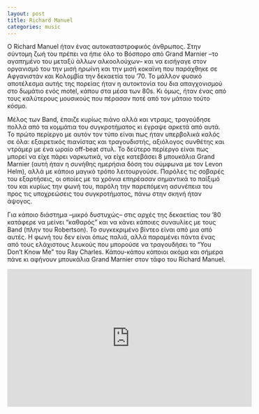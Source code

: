 ```yaml
---
layout: post
title: Richard Manuel
categories: music
---
```


O Richard Manuel ήταν ένας αυτοκαταστροφικός άνθρωπος. Στην σύντομη ζωή του πρέπει να ήπιε όλο το Βόσπορο από Grand Marnier –το αγαπημένο του μεταξύ άλλων αλκοολούχων– και να εισήγαγε στον οργανισμό του την μισή ηρωίνη και την μισή κοκαϊνη που παράχθηκε σε Αφγανιστάν και Κολομβία την δεκαετία του ’70. Το μάλλον φυσικό αποτέλεσμα αυτής της πορείας ήταν η αυτοκτονία του δια απαγχονισμού στο δωμάτιο ενός motel, κάπου στα μέσα των 80s. Κι όμως, ήταν ένας από τους καλύτερους μουσικούς που πέρασαν ποτέ από τον μάταιο τούτο κόσμο.

Μέλος των Band, έπαιζε κυρίως πιάνο αλλά και ντραμς, τραγούδησε πολλά από τα κομμάτια του συγκροτήματος κι έγραψε αρκετά από αυτά. Το πρώτο περίεργο με αυτόν τον τύπο είναι πως ήταν υπερβολικά καλός σε όλα: εξαιρετικός πιανίστας και τραγουδιστής, αξιόλογος συνθέτης και ντράμερ με ένα ωραίο off-beat στυλ. Το δεύτερο περίεργο είναι πως μπορεί να είχε πάρει ναρκωτικά, να είχε κατεβάσει 8 μπουκάλια Grand Marnier (αυτή ήταν η συνήθης ημερήσια δόση του σύμφωνα με τον Levon Helm), αλλά με κάποιο μαγικό τρόπο λειτουργούσε. Παρόλες τις σοβαρές του εξαρτήσεις, οι οποίες με τα χρόνια επηρέασαν σημαντικά το παίξιμό του και κυρίως την φωνή του, παρόλη την παρεπόμενη ασυνέπεια του προς τις υποχρεώσεις του συγκροτήματος, πάνω στην σκηνή ήταν άψογος.

Για κάποιο διάστημα –μικρό δυστυχώς– στις αρχές της δεκαετίας του ’80 κατάφερε να μείνει “καθαρός” και να κάνει κάποιες συναυλίες με τους Band (πλην του Robertson). Το συγκεκριμένο βίντεο είναι από μια από αυτές. Η φωνή του δεν είναι όπως παλιά, αλλά παραμένει πάντα ένας από τους ελάχιστους λευκούς που μπορούσε να τραγουδήσει το “You Don’t Know Me” του Ray Charles. Κάπου-κάπου κάποιοι ακόμα και σήμερα πάνε κι αφήνουν μπουκάλια Grand Marnier στον τάφο του Richard Manuel.

<div class="youtube-embed-container">
	<iframe width="560" height="315" src="https://www.youtube.com/embed/kGrucjh971k" title="YouTube video player" frameborder="0" allow="accelerometer; autoplay; clipboard-write; encrypted-media; gyroscope; picture-in-picture" allowfullscreen></iframe>
</div>